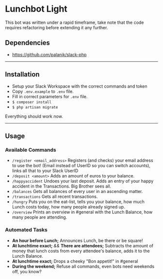 # Lunchbot Light

This bot was written under a rapid timeframe, take note that the code requires refactoring before extending it any further.

## Dependencies

- https://github.com/palanik/slack-php

---

## Installation

- Setup your Slack Workspace with the correct commands and token
- Copy `.env.example` to `.env` file.
- Fill in correct parameters for `.env` file.
- `$ composer install`
- `$ php artisan migrate`

Everything should work now.

---

## Usage

### Available Commands

- `/register <email_address>` Registers (and checks) your email address to use the bot! 
    (Email instead of UserID so you can switch accounts), links all that to your Slack UserID
- `/deposit <amount>` Adds an amount of euros to your balance.
- `/happyaccident` Undoes your last deposit. Adds an entry of your happy accident in the Transactions. Big Brother sees all.
- `/balances` Gets all balances of every user in an ascending matter.
- `/transactions` Gets all recent transactions.
- `/hungry` Puts you on the eat-list, tells you your balance, how much Lunch costs today, how many people already signed up.
- `/overview` Prints an overview in #general with the Lunch Balance, how many people are attending.

### Automated Tasks

- **An hour before Lunch;** Announces Lunch, be there or be square!
- **At lunchtime exact;** *&&* **There are attendees;** Subtracts the amount of money that lunch costs from every attendee's balance, adds it to the Lunch Balance.
- **At lunchtime exact;** Drops a cheeky "Bon appetit!" in #general
- **During the weekend;** Refuse all commands, even bots need weekends off, you know?
